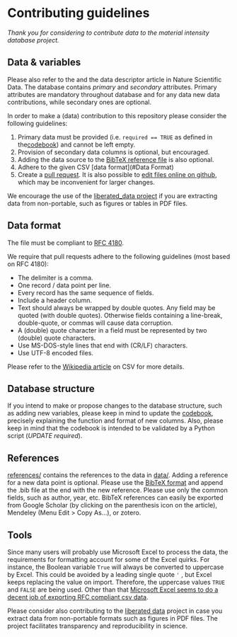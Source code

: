 # Contributing guidelines

*Thank you for considering to contribute data to the material intensity database project.*

## Data & variables

Please also refer to the  and the data descriptor article in Nature Scientific Data. The database contains *primary* and *secondary* attributes. Primary attributes are mandatory throughout database and for any data new data contributions, while secondary ones are optional.

In order to make a (data) contribution to this repository please consider the following guidelines:

1. Primary data must be provided (i.e. `required == TRUE` as defined in the[codebook](codebook.md)) and cannot be left empty.
2. Provision of secondary data columns is optional, but encouraged.
3. Adding the data source to the [BibTeX reference file](references/) is also optional.
4. Adhere to the given CSV [data format](#Data Format)
5. Create a [pull request](https://help.github.com/articles/creating-a-pull-request/). It is also possible to [edit files online on github](https://help.github.com/articles/editing-files-in-another-user-s-repository/), which may be inconvenient for larger changes.

We encourage the use of the [liberated_data project](https://github.com/nheeren/liberated_data) if you are extracting data from non-portable, such as figures or tables in PDF files.

## Data format

The file must be compliant to [RFC 4180](https://www.rfc-editor.org/info/rfc4180). 

We require that pull requests adhere to the following guidelines (most based on RFC 4180):

- The delimiter is a comma.
- One record / data point per line.
- Every record has the same sequence of fields.
- Include a header column.
- Text should always be wrapped by double quotes. Any field may be quoted (with double quotes). Otherwise fields containing a line-break, double-quote, or commas will cause data corruption.
- A (double) quote character in a field must be represented by two (double) quote characters.
- Use MS-DOS-style lines that end with (CR/LF) characters.
- Use UTF-8 encoded files.

Please refer to the [Wikipedia article](https://en.wikipedia.org/wiki/Comma-separated_values) on CSV for more details.

## Database structure 

If you intend to make or propose changes to the database structure, such as adding new variables, please keep in mind to update the [codebook](codebook.md), precisely explaining the function and format of new columns. Also, please keep in mind that the codebook is intended to be validated by a Python script (*UPDATE required*).

## References

[references/](references/) contains the references to the data in [data/](data/). Adding a reference for a new data point is optional. Please use the [BibTeX format](http://www.bibtex.org/Format/) and append the .bib file at the end with the new reference. Please use only the common fields, such as author, year, etc. BibTeX references can easily be exported from Google Scholar (by clicking on the parenthesis icon on the article), Mendeley (Menu Edit > Copy As...), or zotero.

## Tools

Since many users will probably use Microsoft Excel to process the data, the requirements for formatting account for some of the Excel quirks. For instance, the Boolean variable `True` will always be converted to uppercase by Excel. This could be avoided by a leading single quote `'` , but Excel keeps replacing the value on import. Therefore, the uppercase values `TRUE` and `FALSE` are being used. Other than that [Microsoft Excel seems to do a decent job of exporting RFC compliant csv data](https://superuser.com/a/302338/215109). 

Please consider also contributing to the [liberated data](https://github.com/nheeren/liberated_data) project in case you extract data from non-portable formats such  as figures in PDF files. The project facilitates transparency and reproducibility in science.